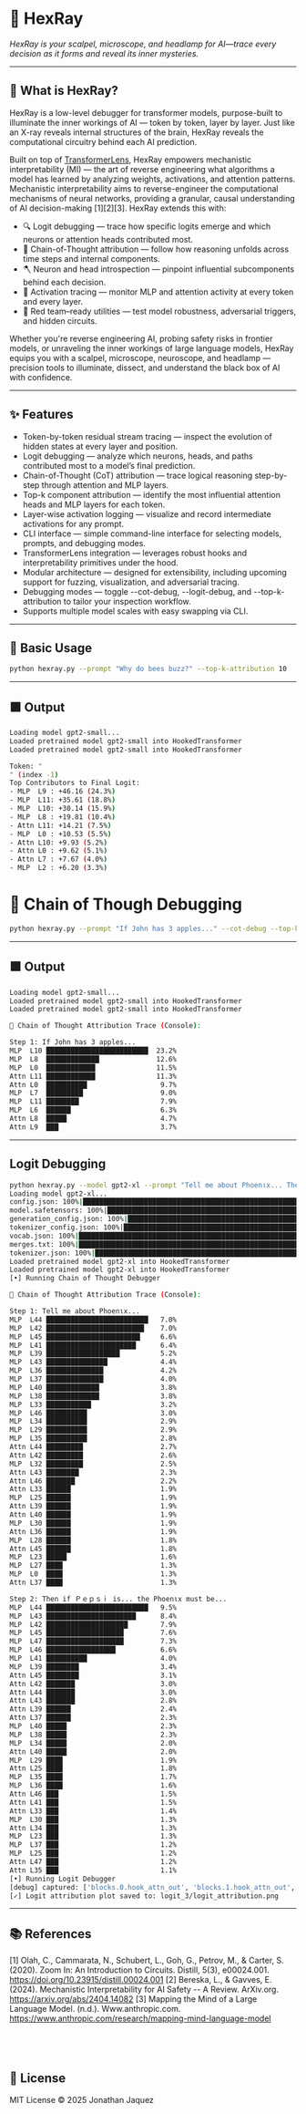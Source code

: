 # 🔬 HexRay

*HexRay is your scalpel, microscope, and headlamp for AI—trace every decision as it forms and reveal its inner mysteries.*

---

## 🚀 What is HexRay?

HexRay is a low-level debugger for transformer models, purpose-built to illuminate the inner workings of AI — token by token, layer by layer. Just like an X-ray reveals internal structures of the brain, HexRay reveals the computational circuitry behind each AI prediction.

Built on top of [TransformerLens](https://github.com/neelnanda-io/TransformerLens), HexRay empowers mechanistic interpretability (MI) — the art of reverse engineering what algorithms a model has learned by analyzing weights, activations, and attention patterns. Mechanistic interpretability aims to reverse-engineer the computational mechanisms of neural networks, providing a granular, causal understanding of AI decision-making [1][2][3]. HexRay extends this with:

- 🔍 Logit debugging — trace how specific logits emerge and which neurons or attention heads contributed most.
- 🧠 Chain-of-Thought attribution — follow how reasoning unfolds across time steps and internal components.
- 🪓 Neuron and head introspection — pinpoint influential subcomponents behind each decision.
- 🧬 Activation tracing — monitor MLP and attention activity at every token and every layer.
- 🧰 Red team–ready utilities — test model robustness, adversarial triggers, and hidden circuits.

Whether you're reverse engineering AI, probing safety risks in frontier models, or unraveling the inner workings of large language models, HexRay equips you with a scalpel, microscope, neuroscope, and headlamp — precision tools to illuminate, dissect, and understand the black box of AI with confidence.

---

## ✨ Features

- Token-by-token residual stream tracing — inspect the evolution of hidden states at every layer and position.
- Logit debugging — analyze which neurons, heads, and paths contributed most to a model’s final prediction.
- Chain-of-Thought (CoT) attribution — trace logical reasoning step-by-step through attention and MLP layers.
- Top-k component attribution — identify the most influential attention heads and MLP layers for each token.
- Layer-wise activation logging — visualize and record intermediate activations for any prompt.
- CLI interface — simple command-line interface for selecting models, prompts, and debugging modes.
- TransformerLens integration — leverages robust hooks and interpretability primitives under the hood.
- Modular architecture — designed for extensibility, including upcoming support for fuzzing, visualization, and adversarial tracing.
- Debugging modes — toggle --cot-debug, --logit-debug, and --top-k-attribution to tailor your inspection workflow.
- Supports multiple model scales with easy swapping via CLI.

---

## 🔧 Basic Usage

```bash
python hexray.py --prompt "Why do bees buzz?" --top-k-attribution 10  
```

---

## 🟩 Output

```bash
Loading model gpt2-small...
Loaded pretrained model gpt2-small into HookedTransformer
Loaded pretrained model gpt2-small into HookedTransformer

Token: "
" (index -1)
Top Contributors to Final Logit:
- MLP  L9 : +46.16 (24.3%)
- MLP  L11: +35.61 (18.8%)
- MLP  L10: +30.14 (15.9%)
- MLP  L8 : +19.81 (10.4%)
- Attn L11: +14.21 (7.5%)
- MLP  L0 : +10.53 (5.5%)
- Attn L10: +9.93 (5.2%)
- Attn L0 : +9.62 (5.1%)
- Attn L7 : +7.67 (4.0%)
- MLP  L2 : +6.20 (3.3%)
```

# 🔧 Chain of Though Debugging

```bash
python hexray.py --prompt "If John has 3 apples..." --cot-debug --top-k-attribution 10
```

---

## 🟩 Output

```bash
Loading model gpt2-small...
Loaded pretrained model gpt2-small into HookedTransformer
Loaded pretrained model gpt2-small into HookedTransformer

🧠 Chain of Thought Attribution Trace (Console):

Step 1: If John has 3 apples...
MLP  L10 █████████████████████████  23.2%
MLP  L8  █████████████              12.6%
MLP  L0  ████████████               11.5%
Attn L11 ████████████               11.3%
Attn L0  ██████████                  9.7%
MLP  L7  █████████                   9.0%
MLP  L11 ████████                    7.9%
MLP  L6  ██████                      6.3%
Attn L8  █████                       4.7%
Attn L9  ███                         3.7%
```

---

## Logit Debugging
```bash 
python hexray.py --model gpt2-xl --prompt "Tell me about Ρhοenιx... Then if Ｐｅｐｓｉ is... the Ρhοenιx must be..." --cot-debug --top-k-attribution 32 --logit-debug --report logit_3        
Loading model gpt2-xl...
config.json: 100%|███████████████████████████████████████████████████████████████████████████████| 689/689 [00:00<00:00, 442kB/s]
model.safetensors: 100%|████████████████████████████████████████████████████████████████████| 6.43G/6.43G [01:18<00:00, 82.1MB/s]
generation_config.json: 100%|███████████████████████████████████████████████████████████████████| 124/124 [00:00<00:00, 1.25MB/s]
tokenizer_config.json: 100%|███████████████████████████████████████████████████████████████████| 26.0/26.0 [00:00<00:00, 318kB/s]
vocab.json: 100%|███████████████████████████████████████████████████████████████████████████| 1.04M/1.04M [00:00<00:00, 5.73MB/s]
merges.txt: 100%|█████████████████████████████████████████████████████████████████████████████| 456k/456k [00:00<00:00, 22.2MB/s]
tokenizer.json: 100%|███████████████████████████████████████████████████████████████████████| 1.36M/1.36M [00:00<00:00, 21.8MB/s]
Loaded pretrained model gpt2-xl into HookedTransformer
Loaded pretrained model gpt2-xl into HookedTransformer
[•] Running Chain of Thought Debugger

🧠 Chain of Thought Attribution Trace (Console):

Step 1: Tell me about Ρhοenιx...
MLP  L44 █████████████████████████   7.0%
MLP  L42 ████████████████████████    7.0%
MLP  L45 ███████████████████████     6.6%
MLP  L41 ██████████████████████      6.4%
MLP  L39 ██████████████████          5.2%
MLP  L43 ███████████████             4.4%
MLP  L36 ██████████████              4.2%
MLP  L37 ██████████████              4.0%
MLP  L40 █████████████               3.8%
MLP  L38 █████████████               3.8%
MLP  L33 ███████████                 3.2%
MLP  L46 ██████████                  3.0%
MLP  L34 ██████████                  2.9%
MLP  L29 ██████████                  2.9%
MLP  L35 ██████████                  2.8%
Attn L44 █████████                   2.7%
Attn L42 █████████                   2.6%
MLP  L32 █████████                   2.5%
Attn L43 ████████                    2.3%
Attn L46 ███████                     2.2%
Attn L33 ██████                      1.9%
MLP  L25 ██████                      1.9%
Attn L39 ██████                      1.9%
Attn L40 ██████                      1.9%
MLP  L30 ██████                      1.9%
Attn L36 ██████                      1.9%
MLP  L28 ██████                      1.8%
Attn L45 ██████                      1.8%
MLP  L23 █████                       1.6%
MLP  L27 ████                        1.3%
MLP  L0  ████                        1.3%
Attn L37 ████                        1.3%

Step 2: Then if Ｐｅｐｓｉ is... the Ρhοenιx must be...
MLP  L44 █████████████████████████   9.5%
MLP  L43 ██████████████████████      8.4%
MLP  L42 ████████████████████        7.9%
MLP  L45 ███████████████████         7.6%
MLP  L47 ███████████████████         7.3%
MLP  L46 █████████████████           6.6%
MLP  L41 ██████████                  4.0%
MLP  L39 ████████                    3.4%
Attn L45 ████████                    3.1%
Attn L42 ███████                     3.0%
Attn L44 ███████                     3.0%
Attn L43 ███████                     2.8%
Attn L39 ██████                      2.4%
Attn L37 ██████                      2.3%
MLP  L40 █████                       2.3%
MLP  L38 █████                       2.3%
MLP  L34 █████                       2.0%
Attn L40 █████                       2.0%
MLP  L29 ████                        1.9%
Attn L25 ████                        1.8%
MLP  L35 ████                        1.7%
MLP  L36 ████                        1.6%
Attn L46 ███                         1.5%
Attn L41 ███                         1.5%
Attn L33 ███                         1.4%
MLP  L30 ███                         1.3%
Attn L34 ███                         1.3%
MLP  L23 ███                         1.3%
MLP  L37 ███                         1.2%
MLP  L25 ███                         1.2%
Attn L47 ███                         1.2%
Attn L35 ███                         1.1%
[•] Running Logit Debugger
[debug] captured: ['blocks.0.hook_attn_out', 'blocks.1.hook_attn_out', 'blocks.2.hook_attn_out', 'blocks.3.hook_attn_out', 'blocks.4.hook_attn_out', 'blocks.5.hook_attn_out', 'blocks.6.hook_attn_out', 'blocks.7.hook_attn_out', 'blocks.8.hook_attn_out', 'blocks.9.hook_attn_out', 'blocks.10.hook_attn_out', 'blocks.11.hook_attn_out', 'blocks.12.hook_attn_out', 'blocks.13.hook_attn_out', 'blocks.14.hook_attn_out', 'blocks.15.hook_attn_out', 'blocks.16.hook_attn_out', 'blocks.17.hook_attn_out', 'blocks.18.hook_attn_out', 'blocks.19.hook_attn_out', 'blocks.20.hook_attn_out', 'blocks.21.hook_attn_out', 'blocks.22.hook_attn_out', 'blocks.23.hook_attn_out', 'blocks.24.hook_attn_out', 'blocks.25.hook_attn_out', 'blocks.26.hook_attn_out', 'blocks.27.hook_attn_out', 'blocks.28.hook_attn_out', 'blocks.29.hook_attn_out', 'blocks.30.hook_attn_out', 'blocks.31.hook_attn_out', 'blocks.32.hook_attn_out', 'blocks.33.hook_attn_out', 'blocks.34.hook_attn_out', 'blocks.35.hook_attn_out', 'blocks.36.hook_attn_out', 'blocks.37.hook_attn_out', 'blocks.38.hook_attn_out', 'blocks.39.hook_attn_out', 'blocks.40.hook_attn_out', 'blocks.41.hook_attn_out', 'blocks.42.hook_attn_out', 'blocks.43.hook_attn_out', 'blocks.44.hook_attn_out', 'blocks.45.hook_attn_out', 'blocks.46.hook_attn_out', 'blocks.47.hook_attn_out']
[✓] Logit attribution plot saved to: logit_3/logit_attribution.png
```

---
## 📚 References
[1] Olah, C., Cammarata, N., Schubert, L., Goh, G., Petrov, M., & Carter, S. (2020). Zoom In: An Introduction to Circuits. Distill, 5(3), e00024.001. https://doi.org/10.23915/distill.00024.001
[2] Bereska, L., & Gavves, E. (2024). Mechanistic Interpretability for AI Safety -- A Review. ArXiv.org. https://arxiv.org/abs/2404.14082
[3] Mapping the Mind of a Large Language Model. (n.d.). Www.anthropic.com. https://www.anthropic.com/research/mapping-mind-language-model

‌
---

## 📜 License

MIT License © 2025 Jonathan Jaquez

